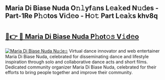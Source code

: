 ## Maria Di Biase Nuda O𝚗𝚕yf𝚊ns L𝚎a𝚔ed N𝚞𝚍es - Part-1Re P𝚑𝚘tos Vi𝚍𝚎o - H𝚘𝚝 Part L𝚎a𝚔s khv8q

# <h2><a href="http://kf572w.oniu.top/?m=Maria+Di+Biase+Nuda">🔗👉 🔴 Maria Di Biase Nuda P𝚑ot𝚘𝚜 V𝚒d𝚎o</a></h2>

[![Maria Di Biase Nuda Nu𝚍e𝚜](https://i.imgur.com/0qMVB7G.gif)](http://kf572w.oniu.top/?m=Maria+Di+Biase+Nuda)
Virtual dance innovator and web entertainer Maria Di Biase Nuda, celebrated for disseminating dance and lifestyle inspiration through solo and collaborative dance acts and short films. Dedicated community organizer Maria Di Biase Nuda, celebrated for their efforts to bring people together and improve their community.  
